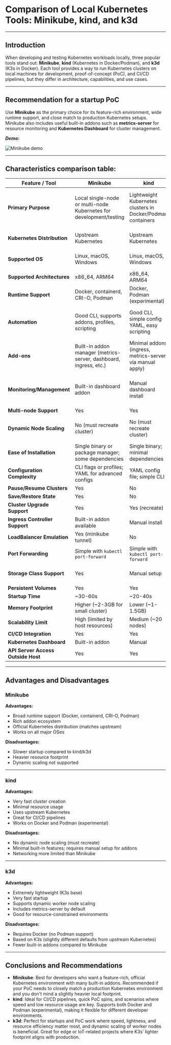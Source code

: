 # Comparison of Local Kubernetes Tools: Minikube, kind, and k3d

---

## Introduction
When developing and testing Kubernetes workloads locally, three popular tools stand out: **Minikube**, **kind** (Kubernetes in Docker/Podman), and **k3d** (K3s in Docker). Each tool provides a way to run Kubernetes clusters on local machines for development, proof-of-concept (PoC), and CI/CD pipelines, but they differ in architecture, capabilities, and use cases.

---

## Recommendation for a startup PoC
Use **Minikube** as the primary choice for its feature-rich environment, wide runtime support, and close match to production Kubernetes setups.  
Minikube also includes useful built-in addons such as **metrics-server** for resource monitoring and **Kubernetes Dashboard** for cluster management.

***Demo:***

![Minikube demo](./minikube/demo.gif)

---

## Characteristics comparison table:

| Feature / Tool                     | Minikube                                                           | kind                                                        | k3d                                                            |
| ---------------------------------- | ------------------------------------------------------------------ | ----------------------------------------------------------- | -------------------------------------------------------------- |
| **Primary Purpose**                | Local single-node or multi-node Kubernetes for development/testing | Lightweight Kubernetes clusters in Docker/Podman containers | Lightweight K3s-based Kubernetes clusters in Docker containers |
| **Kubernetes Distribution**        | Upstream Kubernetes                                                | Upstream Kubernetes                                         | K3s (lightweight Kubernetes)                                   |
| **Supported OS**                   | Linux, macOS, Windows                                              | Linux, macOS, Windows                                       | Linux, macOS, Windows                                          |
| **Supported Architectures**        | x86\_64, ARM64                                                     | x86\_64, ARM64                                              | x86\_64, ARM64                                                 |
| **Runtime Support**                | Docker, containerd, CRI-O, Podman                                  | Docker, Podman (experimental)                               | Docker only                                                    |
| **Automation**                     | Good CLI, supports addons, profiles, scripting                     | Good CLI, simple config YAML, easy scripting                | Good CLI, supports YAML config, node add/remove                |
| **Add-ons**                        | Built-in addon manager (metrics-server, dashboard, ingress, etc.)  | Minimal addons (ingress, metrics-server via manual apply)   | Relies on K3s defaults (metrics-server included)               |
| **Monitoring/Management**          | Built-in dashboard addon                                           | Manual dashboard install                                    | K3s metrics-server preinstalled, manual dashboard              |
| **Multi-node Support**             | Yes                                                                | Yes                                                         | Yes                                                            |
| **Dynamic Node Scaling**           | No (must recreate cluster)                                         | No (must recreate cluster)                                  | Yes (can add/remove nodes at runtime)                          |
| **Ease of Installation**           | Single binary or package manager; some dependencies                | Single binary; minimal dependencies                         | Single binary; minimal dependencies                            |
| **Configuration Complexity**       | CLI flags or profiles; YAML for advanced configs                   | YAML config file; simple CLI                                | YAML config file; simple CLI                                   |
| **Pause/Resume Clusters**          | Yes                                                                | No                                                          | No                                                             |
| **Save/Restore State**             | Yes                                                                | No                                                          | No                                                             |
| **Cluster Upgrade Support**        | Yes                                                                | Yes (recreate)                                              | Yes                                                            |
| **Ingress Controller Support**     | Built-in addon available                                           | Manual install                                              | Built-in via K3s defaults                                      |
| **LoadBalancer Emulation**         | Yes (minikube tunnel)                                              | No                                                          | Yes (via K3s)                                                  |
| **Port Forwarding**                | Simple with `kubectl port-forward`                                 | Simple with `kubectl port-forward`                          | Simple with `kubectl port-forward`                             |
| **Storage Class Support**          | Yes                                                                | Manual setup                                                | Yes (local-path-provisioner)                                   |
| **Persistent Volumes**             | Yes                                                                | Yes                                                         | Yes                                                            |
| **Startup Time**                   | \~30-60s                                                           | \~20-40s                                                    | \~10-20s                                                       |
| **Memory Footprint**               | Higher (\~2-3GB for small cluster)                                 | Lower (\~1-1.5GB)                                           | Lowest (\~0.5-1GB)                                             |
| **Scalability Limit**              | High (limited by host resources)                                   | Medium (\~20 nodes)                                         | Medium (\~20 nodes)                                            |
| **CI/CD Integration**              | Yes                                                                | Yes                                                         | Yes                                                            |
| **Kubernetes Dashboard**           | Built-in addon                                                     | Manual                                                      | Manual                                                         |
| **API Server Access Outside Host** | Yes                                                                | Yes                                                         | Yes                                                            |

---

## Advantages and Disadvantages

### Minikube

**Advantages:**

* Broad runtime support (Docker, containerd, CRI-O, Podman)
* Rich addon ecosystem
* Official Kubernetes distribution (matches upstream)
* Works on all major OSes

**Disadvantages:**

* Slower startup compared to kind/k3d
* Heavier resource footprint
* Dynamic scaling not supported

---

### kind

**Advantages:**

* Very fast cluster creation
* Minimal resource usage
* Uses upstream Kubernetes
* Great for CI/CD pipelines
* Works on Docker and Podman (experimental)

**Disadvantages:**

* No dynamic node scaling (must recreate)
* Minimal built-in features; requires manual setup for addons
* Networking more limited than Minikube

---

### k3d

**Advantages:**

* Extremely lightweight (K3s base)
* Very fast startup
* Supports dynamic worker node scaling
* Includes metrics-server by default
* Good for resource-constrained environments

**Disadvantages:**

* Requires Docker (no Podman support)
* Based on K3s (slightly different defaults from upstream Kubernetes)
* Fewer built-in addons compared to Minikube

---

## Conclusions and Recommendations

* **Minikube**: Best for developers who want a feature-rich, official Kubernetes environment with many built-in addons. Recommended if your PoC needs to closely match a production Kubernetes environment and you don't mind a slightly heavier local footprint.
* **kind**: Ideal for CI/CD pipelines, quick PoC spins, and scenarios where speed and low resource usage are key. Supports both Docker and Podman (experimental), making it flexible for different developer environments.
* **k3d**: Perfect for startups and PoC work where speed, lightness, and resource efficiency matter most, and dynamic scaling of worker nodes is beneficial. Great for edge or IoT-related projects where K3s’ lighter footprint aligns with production.